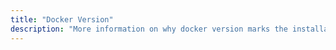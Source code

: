 ```yaml
---
title: "Docker Version"
description: "More information on why docker version marks the installation as unsupported."
---
```

